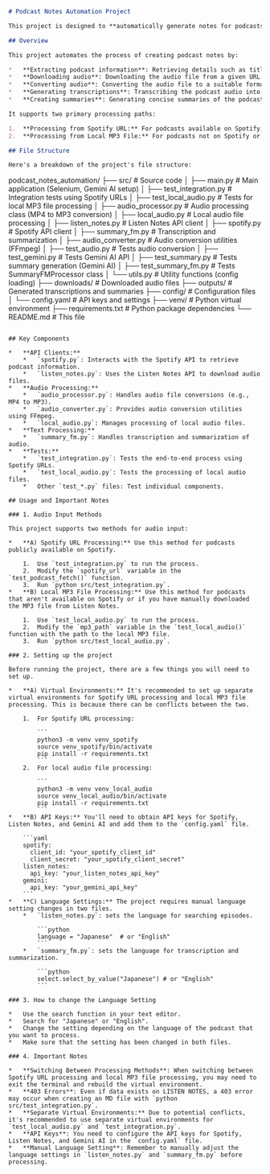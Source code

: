 ```markdown
# Podcast Notes Automation Project

This project is designed to **automatically generate notes for podcasts**. It supports processing both **Spotify URLs** and **local MP3 files**, extracting key information and creating summaries to streamline your podcast listening experience. This project can generate the basic information, a summary, a table of contents, and a transcription for a given podcast.

## Overview

This project automates the process of creating podcast notes by:

*   **Extracting podcast information**: Retrieving details such as title, description, and audio URL from Spotify.
*   **Downloading audio**: Downloading the audio file from a given URL.
*   **Converting audio**: Converting the audio file to a suitable format (MP3) if necessary.
*   **Generating transcriptions**: Transcribing the podcast audio into text.
*   **Creating summaries**: Generating concise summaries of the podcast content.

It supports two primary processing paths:

1.  **Processing from Spotify URL:** For podcasts available on Spotify, the project takes a Spotify episode URL as input and uses the Listen Notes API to download the audio file.
2.  **Processing from Local MP3 File:** For podcasts not on Spotify or manually downloaded from Listen Notes, the project processes a locally stored MP3 file directly.

## File Structure

Here's a breakdown of the project's file structure:

```
podcast_notes_automation/
├── src/                    # Source code
│   ├── main.py             # Main application (Selenium, Gemini AI setup)
│   ├── test_integration.py # Integration tests using Spotify URLs
│   ├── test_local_audio.py # Tests for local MP3 file processing
│   ├── audio_processor.py  # Audio processing class (MP4 to MP3 conversion)
│   ├── local_audio.py      # Local audio file processing
│   ├── listen_notes.py     # Listen Notes API client
│   ├── spotify.py          # Spotify API client
│   ├── summary_fm.py       # Transcription and summarization
│   ├── audio_converter.py  # Audio conversion utilities (FFmpeg)
│   ├── test_audio.py       # Tests audio conversion
│   ├── test_gemini.py      # Tests Gemini AI API
│   ├── test_summary.py     # Tests summary generation (Gemini AI)
│   ├── test_summary_fm.py  # Tests SummaryFMProcessor class
│   └── utils.py            # Utility functions (config loading)
├── downloads/              # Downloaded audio files
├── outputs/                # Generated transcriptions and summaries
├── config/                 # Configuration files
│   └── config.yaml         # API keys and settings
├── venv/                   # Python virtual environment
├── requirements.txt        # Python package dependencies
└── README.md               # This file
```

## Key Components

*   **API Clients:**
    *   `spotify.py`: Interacts with the Spotify API to retrieve podcast information.
    *   `listen_notes.py`: Uses the Listen Notes API to download audio files.
*   **Audio Processing:**
    *   `audio_processor.py`: Handles audio file conversions (e.g., MP4 to MP3).
    *   `audio_converter.py`: Provides audio conversion utilities using FFmpeg.
    *   `local_audio.py`: Manages processing of local audio files.
*   **Text Processing:**
    *   `summary_fm.py`: Handles transcription and summarization of audio.
*   **Tests:**
    *   `test_integration.py`: Tests the end-to-end process using Spotify URLs.
    *   `test_local_audio.py`: Tests the processing of local audio files.
    *   Other `test_*.py` files: Test individual components.

## Usage and Important Notes

### 1. Audio Input Methods

This project supports two methods for audio input:

*   **A) Spotify URL Processing:** Use this method for podcasts publicly available on Spotify.

    1.  Use `test_integration.py` to run the process.
    2.  Modify the `spotify_url` variable in the `test_podcast_fetch()` function.
    3.  Run `python src/test_integration.py`.
*   **B) Local MP3 File Processing:** Use this method for podcasts that aren't available on Spotify or if you have manually downloaded the MP3 file from Listen Notes.

    1.  Use `test_local_audio.py` to run the process.
    2.  Modify the `mp3_path` variable in the `test_local_audio()` function with the path to the local MP3 file.
    3.  Run `python src/test_local_audio.py`.

### 2. Setting up the project

Before running the project, there are a few things you will need to set up.

*   **A) Virtual Environments:** It's recommended to set up separate virtual environments for Spotify URL processing and local MP3 file processing. This is because there can be conflicts between the two.

    1.  For Spotify URL processing:

        ```
        python3 -m venv venv_spotify
        source venv_spotify/bin/activate
        pip install -r requirements.txt
        ```
    2.  For local audio file processing:

        ```
        python3 -m venv venv_local_audio
        source venv_local_audio/bin/activate
        pip install -r requirements.txt
        ```
*   **B) API Keys:** You'll need to obtain API keys for Spotify, Listen Notes, and Gemini AI and add them to the `config.yaml` file.

    ```yaml
    spotify:
      client_id: "your_spotify_client_id"
      client_secret: "your_spotify_client_secret"
    listen_notes:
      api_key: "your_listen_notes_api_key"
    gemini:
      api_key: "your_gemini_api_key"
    ```
*   **C) Language Settings:** The project requires manual language setting changes in two files.
    *   `listen_notes.py`: sets the language for searching episodes.

        ```python
        language = "Japanese"  # or "English"
        ```
    *   `summary_fm.py`: sets the language for transcription and summarization.

        ```python
        select.select_by_value("Japanese") # or "English"
        ```

### 3. How to change the Language Setting

*   Use the search function in your text editor.
*   Search for "Japanese" or "English".
*   Change the setting depending on the language of the podcast that you want to process.
*   Make sure that the setting has been changed in both files.

### 4. Important Notes

*   **Switching Between Processing Methods**: When switching between Spotify URL processing and local MP3 file processing, you may need to exit the terminal and rebuild the virtual environment.
*   **403 Errors**: Even if data exists on LISTEN NOTES, a 403 error may occur when creating an MD file with `python src/test_integration.py`.
*   **Separate Virtual Environments:** Due to potential conflicts, it's recommended to use separate virtual environments for `test_local_audio.py` and `test_integration.py`.
*   **API Keys**: You need to configure the API keys for Spotify, Listen Notes, and Gemini AI in the `config.yaml` file.
*   **Manual Language Setting**: Remember to manually adjust the language settings in `listen_notes.py` and `summary_fm.py` before processing.
